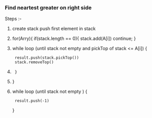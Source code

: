 
### Find neartest greater on right side 
Steps :-
1. create stack push first element in stack
2. for(Arry){
    if(stack.length == 0){
        stack.add(A[i])
        continue;
    }
3. while loop (until stack not empty and pickTop of stack <= A[i]) {

        result.push(stack.pickTop())
        stack.removeTop()
4.      }
5.  }

6. while loop (until stack not empty ) {

        result.push(-1)
   }

